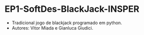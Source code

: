 # EP1-SoftDes-BlackJack-INSPER
* Tradicional jogo de blackjack programado em python.
* Autores: Vitor Miada e Gianluca Giudici.
